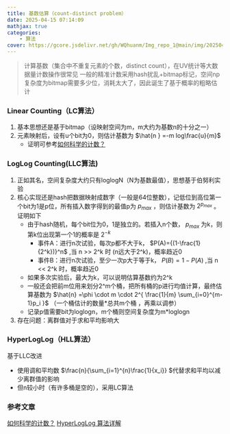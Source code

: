 ```yaml
---
title: 基数估算（count-distinct problem）
date: 2025-04-15 07:14:09
mathjax: true
categories: 
    - 算法
cover: https://gcore.jsdelivr.net/gh/WQhuanm/Img_repo_1@main/img/202504151511118.png
---
```


>计算基数（集合中不重复元素的个数，distinct count），在UV统计等大数据量计数操作很常见
一般的精准计数采用hash扰乱+bitmap标记，空间np复杂度为bitmap需要多少位，消耗太大了，因此诞生了基于概率的粗略估计

### Linear Counting（LC算法）
1. 基本思想还是基于bitmap（设映射空间为m，m大约为基数n的十分之一）
1. 元素映射后，设有u个bit为0，则估计基数为 $\hat{n } =-m log\frac{u}{m}$ 
    + 证明可参考[如何科学的计数？](https://bindog.github.io/blog/2015/02/14/cardinality-counting/#linear-counting)

### LogLog Counting(LLC算法)
1. 正如其名，空间复杂度大约只有loglogN（N为基数最值），思想基于伯努利实验
1. 核心实现还是hash把数据映射成数字（一般是64位整数），记低位到高位第一个bit为1是p位，所有插入数字得到的最值p为 $p_{max}$ ，则估计基数为 $2^{ p_{max} }$ 。证明如下
    + 由于hash随机，每个bit位为0，1是独立的。若插入n个数， $p_{max}$ 为k，则第k位出现第一个1的概率是 $2^{-k}$
        + 事件A：进行n次试验，每次p都不大于k， $P(A)={(1-\frac{1}{2^k})}^n$ ,当 n >> 2^k 时 (n远大于2^k)，概率趋近0
        + 事件B：进行n次试验，至少一次p大于等于k， $P(B)=1-P(A)$ ,当 n << 2^k 时，概率趋近0
    + 如果多次实验后，最大为k，可以说明估算基数约为2^k
    + 一般还会把前m位用来划分2^m个桶，把所有桶的p进行均值计算，最终估算基数为 $\hat{n} =\phi \cdot  m \cdot  2^{ \frac{1}{m} \sum_{i=0}^{m-1}p_i }$ （一个桶估计的数量*总共m个桶 ，再乘以调参）
    + 记录p值需要bit为loglogn，m个桶则空间复杂度为m*loglogn
1. 存在问题：离群值对于求和平均影响大

### HyperLogLog（HLL算法）
基于LLC改进
+ 使用调和平均数 $\frac{n}{\sum_{i=1}^{n}\frac{1}{x_i}}  $代替求和平均以减少离群值的影响
+ 但n较小时（有许多桶是空的），采用LC算法



### 参考文章
[如何科学的计数？](https://bindog.github.io/blog/2015/02/14/cardinality-counting/#linear-counting)
[HyperLogLog 算法详解](https://zhuanlan.zhihu.com/p/77289303)

